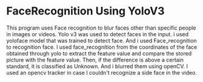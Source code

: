 # FaceRecognition Using YoloV3

This program uses Face recognition to blur faces other than specific people in images or videos.
Yolo v3 was used to detect faces in the input. i used yoloface model that was trained to detect face.
And i used Face_recognition to recognition face. 
I used face_recognition from the coordinates of the face obtained through yolo to extract the feature value and compare the stored picture with the feature value.
Then, if the difference is above a certain standard, it is classified as Unknown. And i blurred them using openCV.
I used an opencv tracker in case I couldn't recognize a side face in the video.
